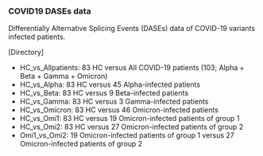 ### COVID19 DASEs data

Differentially Alternative Splicing Events (DASEs) data of COVID-19 variants infected patients.

[Directory]
- HC_vs_Allpatients: 83 HC versus All COVID-19 patients (103; Alpha + Beta + Gamma + Omicron)
- HC_vs_Alpha: 83 HC versus 45 Alpha-infected patients
- HC_vs_Beta: 83 HC versus 9 Beta-infected patients
- HC_vs_Gamma: 83 HC versus 3 Gamma-infected patients
- HC_vs_Omicron:  83 HC versus 46 Omicron-infected patients
- HC_vs_Omi1: 83 HC versus 19 Omicron-infected patients of group 1
- HC_vs_Omi2: 83 HC versus 27 Omicron-infected patients of group 2
- Omi1_vs_Omi2: 19 Omicron-infected patients of group 1 versus 27 Omicron-infected patients of group 2


